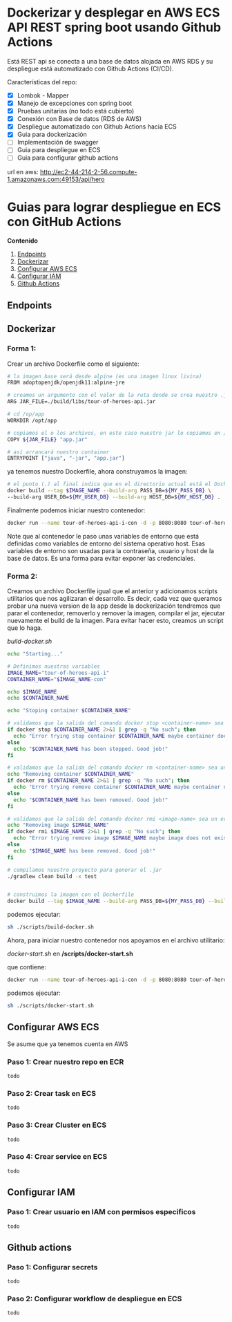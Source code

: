 # Dockerizar y desplegar en AWS ECS API REST spring boot usando Github Actions

Está REST api se conecta a una base de datos alojada en AWS RDS y su despliegue está automatizado con Github Actions (CI/CD).

Características del repo:

- [x] Lombok - Mapper
- [x] Manejo de excepciones con spring boot
- [x] Pruebas unitarias (no todo está cubierto)
- [x] Conexión con Base de datos (RDS de AWS)
- [x] Despliegue automatizado con Github Actions hacia ECS
- [x] Guia para dockerización
- [ ] Implementación de swagger
- [ ] Guia para despliegue en ECS
- [ ] Guia para configurar github actions

url en aws: http://ec2-44-214-2-56.compute-1.amazonaws.com:49153/api/hero


# Guias para lograr despliegue en ECS con GitHub Actions
**Contenido**

1. [Endpoints](#id1)
2. [Dockerizar](#id2)
3. [Configurar AWS ECS](#id3)
4. [Configurar IAM](#id4)
5. [Github Actions](#id5)

## Endpoints<a name="id1"></a>

## Dockerizar<a name="id2"></a>

### Forma 1:

Crear un archivo Dockerfile como el siguiente: 

```bash
# la imagen base será desde alpine (es una imagen linux livina)
FROM adoptopenjdk/openjdk11:alpine-jre

# creamos un argumento con el valor de la ruta donde se crea nuestro .jar
ARG JAR_FILE=./build/libs/tour-of-heroes-api.jar

# cd /op/app
WORKDIR /opt/app

# copiamos el o los archivos, en este caso nuestro jar lo copiamos en /opt/app
COPY ${JAR_FILE} "app.jar"

# así arrancará nuestro container
ENTRYPOINT ["java", "-jar", "app.jar"]
```
ya tenemos nuestro Dockerfile, ahora construyamos la imagen:

```bash
# el punto (.) al final indica que en el directorio actual está el Dockerfile con el que haremos el build.
docker build --tag $IMAGE_NAME --build-arg PASS_DB=${MY_PASS_DB} \ 
--build-arg USER_DB=${MY_USER_DB} --build-arg HOST_DB=${MY_HOST_DB} .
```

Finalmente podemos iniciar nuestro contenedor:

```bash
docker run --name tour-of-heroes-api-i-con -d -p 8080:8080 tour-of-heroes-api-i:latest
```

Note que al contenedor le paso unas variables de entorno que está definidas como variables de entorno del sistema 
operativo host. Esas variables de entorno son usadas para la contraseña, usuario y host de la base de datos. 
Es una forma para evitar exponer las credenciales. 

### Forma 2:

Creamos un archivo Dockerfile igual que el anterior y adicionamos scripts utilitarios que nos agilizaran el desarrollo. 
Es decir, cada vez que queramos probar una nueva version de la app desde la dockerización tendremos que parar el contenedor,
removerlo y remover la imagen, compilar el jar, ejecutar nuevamente el build de la imagen. Para evitar hacer esto, creamos
un script que lo haga. 

*build-docker.sh*

```bash
echo "Starting..."

# Definimos nuestras variables
IMAGE_NAME="tour-of-heroes-api-i"
CONTAINER_NAME="$IMAGE_NAME-con"

echo $IMAGE_NAME
echo $CONTAINER_NAME

echo "Stoping container $CONTAINER_NAME"

# validamos que la salida del comando docker stop <container-name> sea un error, si lo es, quizá no exista el contenedor
if docker stop $CONTAINER_NAME 2>&1 | grep -q "No such"; then
  echo "Error trying stop container $CONTAINER_NAME maybe container does not exist"
else
  echo "$CONTAINER_NAME has been stopped. Good job!"
fi

# validamos que la salida del comando docker rm <container-name> sea un error, si lo es, quizá no exista el contenedor
echo "Removing container $CONTAINER_NAME"
if docker rm $CONTAINER_NAME 2>&1 | grep -q "No such"; then
  echo "Error trying remove container $CONTAINER_NAME maybe container does not exist"
else
  echo "$CONTAINER_NAME has been removed. Good job!"
fi

# validamos que la salida del comando docker rmi <image-name> sea un error, si lo es, quizá no exista la imagen
echo "Removing image $IMAGE_NAME"
if docker rmi $IMAGE_NAME 2>&1 | grep -q "No such"; then
  echo "Error trying remove image $IMAGE_NAME maybe image does not exist"
else
  echo "$IMAGE_NAME has been removed. Good job!"
fi

# compilamos nuestro proyecto para generar el .jar
./gradlew clean build -x test


# construimos la imagen con el Dockerfile
docker build --tag $IMAGE_NAME --build-arg PASS_DB=${MY_PASS_DB} --build-arg USER_DB=${MY_USER_DB} --build-arg HOST_DB=${MY_HOST_DB} .
```

podemos ejecutar:

```bash
sh ./scripts/build-docker.sh
```


Ahora, para iniciar nuestro contenedor nos apoyamos en el archivo utilitario:

*docker-start.sh* en **/scripts/docker-start.sh**

que contiene: 
```bash
docker run --name tour-of-heroes-api-i-con -d -p 8080:8080 tour-of-heroes-api-i:latest
```

podemos ejecutar:

```bash
sh ./scripts/docker-start.sh
```

## Configurar AWS ECS<a name="id3"></a>

Se asume que ya tenemos cuenta en AWS

### Paso 1: Crear nuestro repo en ECR
```
todo
```
### Paso 2: Crear task en ECS
```
todo
```
### Paso 3: Crear Cluster en ECS
```
todo
```
### Paso 4: Crear service en ECS
```
todo
```
## Configurar IAM<a name="id4"></a>

### Paso 1: Crear usuario en IAM con permisos especificos
```
todo
```

## Github actions<a name="id5"></a>

### Paso 1: Configurar secrets
```
todo
```

### Paso 2: Configurar workflow de despliegue en ECS
```
todo
```

